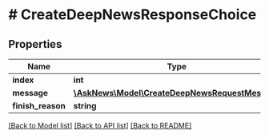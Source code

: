# # CreateDeepNewsResponseChoice

## Properties

Name | Type | Description | Notes
------------ | ------------- | ------------- | -------------
**index** | **int** |  |
**message** | [**\AskNews\Model\CreateDeepNewsRequestMessage**](CreateDeepNewsRequestMessage.md) |  |
**finish_reason** | **string** |  | [optional]

[[Back to Model list]](../../README.md#models) [[Back to API list]](../../README.md#endpoints) [[Back to README]](../../README.md)
